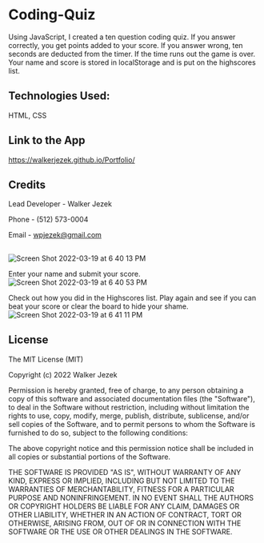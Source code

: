 # Coding-Quiz

Using JavaScript, I created a ten question coding quiz. If you answer correctly, you get points added to your score. If you answer wrong, ten seconds are deducted from the timer. If the time runs out the game is over. Your name and score is stored in localStorage and is put on the highscores list.

## Technologies Used:
HTML, CSS

## Link to the App
https://walkerjezek.github.io/Portfolio/

## Credits
Lead Developer - Walker Jezek

Phone - (512) 573-0004

Email - wpjezek@gmail.com

## 


![Screen Shot 2022-03-19 at 6 40 13 PM](https://user-images.githubusercontent.com/98861520/159143199-bd665b25-997d-490a-9bd3-69f9cf21d7c1.png)

Enter your name and submit your score.
![Screen Shot 2022-03-19 at 6 40 53 PM](https://user-images.githubusercontent.com/98861520/159143212-c8c42853-1c35-401f-acb9-d8f1d9f7a834.png)

Check out how you did in the Highscores list. Play again and see if you can beat your score or clear the board to hide your shame.
![Screen Shot 2022-03-19 at 6 41 11 PM](https://user-images.githubusercontent.com/98861520/159143218-4fc4868f-4672-4ce8-be5b-6d5f3748b098.png)



## License

The MIT License (MIT)

Copyright (c) 2022 Walker Jezek

Permission is hereby granted, free of charge, to any person obtaining a copy of this software and associated documentation files (the "Software"), to deal in the Software without restriction, including without limitation the rights to use, copy, modify, merge, publish, distribute, sublicense, and/or sell copies of the Software, and to permit persons to whom the Software is furnished to do so, subject to the following conditions:

The above copyright notice and this permission notice shall be included in all copies or substantial portions of the Software.

THE SOFTWARE IS PROVIDED "AS IS", WITHOUT WARRANTY OF ANY KIND, EXPRESS OR IMPLIED, INCLUDING BUT NOT LIMITED TO THE WARRANTIES OF MERCHANTABILITY, FITNESS FOR A PARTICULAR PURPOSE AND NONINFRINGEMENT. IN NO EVENT SHALL THE AUTHORS OR COPYRIGHT HOLDERS BE LIABLE FOR ANY CLAIM, DAMAGES OR OTHER LIABILITY, WHETHER IN AN ACTION OF CONTRACT, TORT OR OTHERWISE, ARISING FROM, OUT OF OR IN CONNECTION WITH THE SOFTWARE OR THE USE OR OTHER DEALINGS IN THE SOFTWARE.
